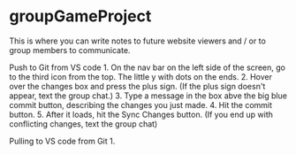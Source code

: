 # groupGameProject

This is where you can write notes to future website viewers and / or to group members to communicate.

Push to Git from VS code
    1. On the nav bar on the left side of the screen, go to the third icon from the top. The little y with dots on the ends.
    2. Hover over the changes box and press the plus sign. (If the plus sign doesn't appear, text the group chat.)
    3. Type a message in the box abve the big blue commit button, describing the changes you just made.
    4. Hit the commit button.
    5. After it loads, hit the Sync Changes button. (If you end up with conflicting changes, text the group chat)
    
Pulling to VS code from Git
    1.  